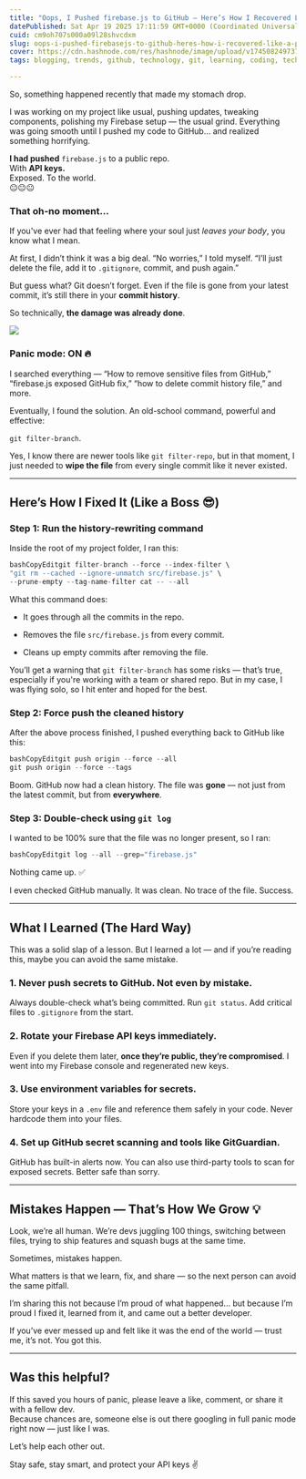```yaml
---
title: "Oops, I Pushed firebase.js to GitHub — Here’s How I Recovered Like a Pro"
datePublished: Sat Apr 19 2025 17:11:59 GMT+0000 (Coordinated Universal Time)
cuid: cm9oh707s000a09l28shvcdxm
slug: oops-i-pushed-firebasejs-to-github-heres-how-i-recovered-like-a-pro
cover: https://cdn.hashnode.com/res/hashnode/image/upload/v1745082497371/c00d071c-c544-42f0-a86d-031b3845706b.png
tags: blogging, trends, github, technology, git, learning, coding, tech, hashnode, github-actions, githubpages, technical-writing-1, github-actions-1, blogswithcc, gitcommands

---
```


So, something happened recently that made my stomach drop.

I was working on my project like usual, pushing updates, tweaking components, polishing my Firebase setup — the usual grind. Everything was going smooth until I pushed my code to GitHub… and realized something horrifying.

**I had pushed** `firebase.js` to a public repo.  
With **API keys.**  
Exposed. To the world.  
😐😐😐

### That oh-no moment...

If you've ever had that feeling where your soul just *leaves your body*, you know what I mean.

At first, I didn’t think it was a big deal. “No worries,” I told myself. “I’ll just delete the file, add it to `.gitignore`, commit, and push again.”

But guess what? Git doesn’t forget. Even if the file is gone from your latest commit, it’s still there in your **commit history**.

So technically, **the damage was already done**.

![]( align="center")

### Panic mode: ON 🔥

I searched everything — “How to remove sensitive files from GitHub,” “firebase.js exposed GitHub fix,” “how to delete commit history file,” and more.

Eventually, I found the solution. An old-school command, powerful and effective:

`git filter-branch`.

Yes, I know there are newer tools like `git filter-repo`, but in that moment, I just needed to **wipe the file** from every single commit like it never existed.

---

## Here’s How I Fixed It (Like a Boss 😎)

### Step 1: Run the history-rewriting command

Inside the root of my project folder, I ran this:

```javascript
bashCopyEditgit filter-branch --force --index-filter \
"git rm --cached --ignore-unmatch src/firebase.js" \
--prune-empty --tag-name-filter cat -- --all
```

What this command does:

* It goes through all the commits in the repo.
    
* Removes the file `src/firebase.js` from every commit.
    
* Cleans up empty commits after removing the file.
    

You’ll get a warning that `git filter-branch` has some risks — that’s true, especially if you're working with a team or shared repo. But in my case, I was flying solo, so I hit enter and hoped for the best.

### Step 2: Force push the cleaned history

After the above process finished, I pushed everything back to GitHub like this:

```javascript
bashCopyEditgit push origin --force --all
git push origin --force --tags
```

Boom. GitHub now had a clean history. The file was **gone** — not just from the latest commit, but from **everywhere**.

### Step 3: Double-check using `git log`

I wanted to be 100% sure that the file was no longer present, so I ran:

```javascript
bashCopyEditgit log --all --grep="firebase.js"
```

Nothing came up. ✅

I even checked GitHub manually. It was clean. No trace of the file. Success.

---

## What I Learned (The Hard Way)

This was a solid slap of a lesson. But I learned a lot — and if you’re reading this, maybe you can avoid the same mistake.

### 1\. Never push secrets to GitHub. Not even by mistake.

Always double-check what’s being committed. Run `git status`. Add critical files to `.gitignore` from the start.

### 2\. Rotate your Firebase API keys immediately.

Even if you delete them later, **once they’re public, they’re compromised**. I went into my Firebase console and regenerated new keys.

### 3\. Use environment variables for secrets.

Store your keys in a `.env` file and reference them safely in your code. Never hardcode them into your files.

### 4\. Set up GitHub secret scanning and tools like GitGuardian.

GitHub has built-in alerts now. You can also use third-party tools to scan for exposed secrets. Better safe than sorry.

---

## Mistakes Happen — That’s How We Grow 💡

Look, we’re all human. We’re devs juggling 100 things, switching between files, trying to ship features and squash bugs at the same time.

Sometimes, mistakes happen.

What matters is that we learn, fix, and share — so the next person can avoid the same pitfall.

I’m sharing this not because I’m proud of what happened… but because I’m proud I fixed it, learned from it, and came out a better developer.

If you’ve ever messed up and felt like it was the end of the world — trust me, it’s not. You got this.

---

## Was this helpful?

If this saved you hours of panic, please leave a like, comment, or share it with a fellow dev.  
Because chances are, someone else is out there googling in full panic mode right now — just like I was.

Let’s help each other out.

Stay safe, stay smart, and protect your API keys ✌️
